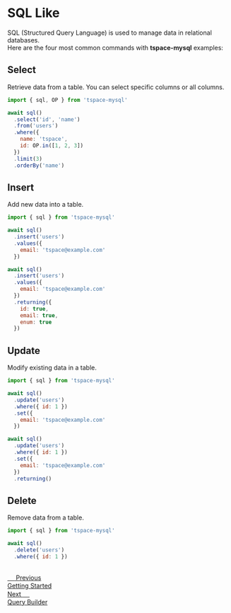 # SQL Like
SQL (Structured Query Language) is used to manage data in relational databases.  
Here are the four most common commands with **tspace-mysql** examples:

## Select
Retrieve data from a table. You can select specific columns or all columns.

```js
import { sql, OP } from 'tspace-mysql'

await sql()
  .select('id', 'name')
  .from('users')
  .where({
    name: 'tspace',
    id: OP.in([1, 2, 3])
  })
  .limit(3)
  .orderBy('name')

```

## Insert
Add new data into a table.

```js
import { sql } from 'tspace-mysql'

await sql()
  .insert('users')
  .values({
    email: 'tspace@example.com'
  })

await sql()
  .insert('users')
  .values({
    email: 'tspace@example.com'
  })
  .returning({
    id: true,
    email: true,
    enum: true
  })
```

## Update

Modify existing data in a table.

```js
import { sql } from 'tspace-mysql'

await sql()
  .update('users')
  .where({ id: 1 })
  .set({
    email: 'tspace@example.com'
  })

await sql()
  .update('users')
  .where({ id: 1 })
  .set({
    email: 'tspace@example.com'
  })
  .returning()

```

## Delete

Remove data from a table.

```js
import { sql } from 'tspace-mysql'

await sql()
  .delete('users')
  .where({ id: 1 })
  
```
<div class="page-nav-cards">
    <a href="getting-started" class="prev-card">
      <div class="nav-label"> 
          <span style="color:#fff; font-size:16px;">←</span> 
          Previous
      </div>
      <div class="nav-title"> Getting Started</div>
    </a>

  <a href="query-builder" class="next-card">
    <div class="nav-label">
        Next
        <span style="color:#fff; font-size:16px;">→</span>
    </div>
    <div class="nav-title">Query Builder</div>
  </a>
</div>